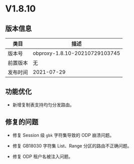 V1.8.10 
============================



版本信息 
-------------------------



|  类目  |              描述               |
|------|-------------------------------|
| 版本号  | obproxy-1.8.10-20210729103745 |
| 前置版本 | 无                             |
| 发布时间 | 2021-07-29                    |



功能优化 
-------------------------

* 新增复制表支持均匀分发路由。

  




修复的问题 
--------------------------

* 修复 Session 级 `gbk` 字符集导致的 ODP 崩溃问题。

  

* 修复 GB18030 字符集 List、Range 分区的路由不正确问题。

  

* 修复 ODP 租户名被注入问题。

  




